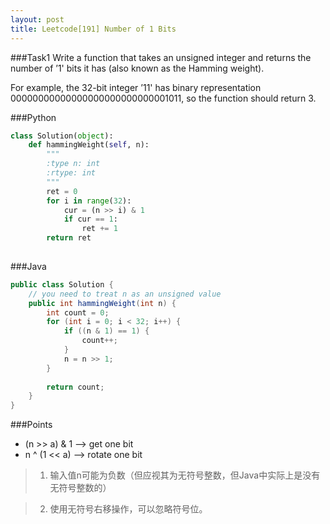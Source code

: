 ```yaml
---
layout: post
title: Leetcode[191] Number of 1 Bits
---
```

###Task1
Write a function that takes an unsigned integer and returns the number of ’1' bits it has (also known as the Hamming weight).

For example, the 32-bit integer ’11' has binary representation 00000000000000000000000000001011, so the function should return 3.

###Python
```python
class Solution(object):
    def hammingWeight(self, n):
        """
        :type n: int
        :rtype: int
        """
        ret = 0
        for i in range(32):
            cur = (n >> i) & 1
            if cur == 1:
                ret += 1
        return ret
            
```
###Java
```java
public class Solution {
    // you need to treat n as an unsigned value
    public int hammingWeight(int n) {
        int count = 0;
        for (int i = 0; i < 32; i++) {
            if ((n & 1) == 1) {
                count++;
            }
            n = n >> 1;
        }
        
        return count;
    }
}
```
###Points
* (n >> a) & 1 --> get one bit
* n ^ (1 << a) --> rotate one bit

> 1. 输入值n可能为负数（但应视其为无符号整数，但Java中实际上是没有无符号整数的）

> 2. 使用无符号右移操作，可以忽略符号位。
